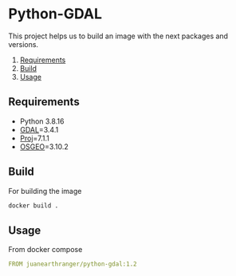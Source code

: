 # Python-GDAL
This project helps us to build an image with the next packages and versions.

1. [Requirements](#requirements)
2. [Build](#build)   
3. [Usage](#usage)

## Requirements
- Python 3.8.16
- [GDAL](https://gdal.org/)=3.4.1 
- [Proj](https://proj.org/)=7.1.1
- [OSGEO](https://www.osgeo.org/)=3.10.2

## Build
For building the image
```sh
docker build .
```
## Usage
From docker compose
```yml
FROM juanearthranger/python-gdal:1.2
```